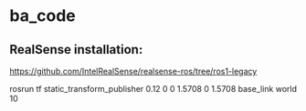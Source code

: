 # ba_code

## RealSense installation:
https://github.com/IntelRealSense/realsense-ros/tree/ros1-legacy

rosrun tf static_transform_publisher 0.12 0 0 1.5708 0 1.5708 base_link world 10